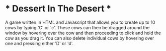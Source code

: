 # * Dessert In The Desert *
A game written in HTML and Javascript that allows you to create up to 10 cows by typing 'C' or 'c'. These cows can then be dragged around the window by hovering over the cow and then proceeding to click and hold the cow as you drag it. You can also delete individual cows by hovering over one and pressing either 'D' or 'd'.
